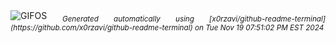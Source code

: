 <div align="justify">
<picture>
    <source media="(prefers-color-scheme: dark)" srcset="https://i.ibb.co/XZnt91C/output-gif.gif">
    <source media="(prefers-color-scheme: light)" srcset="https://i.ibb.co/XZnt91C/output-gif.gif">
    <img alt="GIFOS" src="https://i.ibb.co/XZnt91C/output-gif.gif">
</picture>
<sub><i>Generated automatically using [x0rzavi/github-readme-terminal](https://github.com/x0rzavi/github-readme-terminal) on Tue Nov 19 07:51:02 PM EST 2024</i></sub>
</div>

<!--  -->